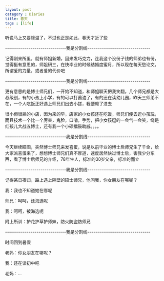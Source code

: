 ```yaml
---
layout: post
category : Diaries
title: 春天
tags : [life]
---
```



听说马上又要降温了，不过也正是如此，春天才近了些

 

-------------------------------我是分割线--------------------------------

 

记得刚来所里，就有师姐新婚，回来发巧克力，连我这个没份子钱的师弟也有份，觉得挺有意思的，师姐研三，在快毕业的时候结婚度蜜月，所以现在每天愁论文，所谓爱的力量，或者爱的代价吧

 

-------------------------------我是分割线--------------------------------

 

更有意思的是博士师兄们，一开始不知道，和师姐聊天把我笑翻，几个师兄都是大叔级别，有的小孩上小学，有的可以打酱油了，有的还在读幼儿园，昨天三师弟不在，一个人吃饭正好遇上师兄们出去小搓，我便赖了进去

 

很小但很熟的小店，因为来的早，店家的小女孩还在吃饭，师兄们便去逗小孩玩，而且技术一个比一个厉害，鬼脸，口哨，手势，把小女孩逗的一会气一会笑，绕是红孩儿大战五博士，还有我一个小硕擂鼓助威。。。。

 

-------------------------------我是分割线--------------------------------

 

今天继续瞄图，突然博士师兄来发喜蛋，说是以前毕业的博士后师兄生了千金，给大家派喜蛋来了，想想博士师兄们真不厚道，速度居然快过博士后，害我少分东西，看了博士后师兄的介绍，78年生人，标准的30岁父亲，标准的而立

 

-------------------------------我是分割线--------------------------------

 

记得某日夜归，路上遇上隔壁的硕士师兄，他问我，你女朋友在哪呢？

 

我：我也不知道她在哪呢

 

师兄：呵呵，还海选呢

 

我：呵呵，被海选呢

 

附上所训：护花护草护师妹，防火防盗防师兄

 

-------------------------------我是分割线--------------------------------

 

时间回到暑假

 

老妈：你女朋友在哪呢？

 

我：还在读初中吧

 

老妈：...